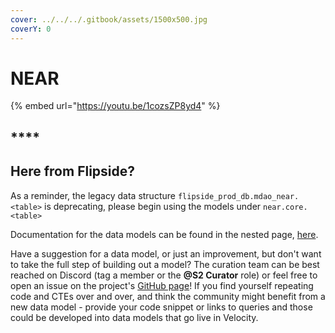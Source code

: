 ```yaml
---
cover: ../../../.gitbook/assets/1500x500.jpg
coverY: 0
---
```


# NEAR

{% embed url="https://youtu.be/1cozsZP8yd4" %}

## ****

## Here from Flipside?

As a reminder, the legacy data structure `flipside_prod_db.mdao_near.<table>` is deprecating, please begin using the models under `near.core.<table>`

Documentation for the data models can be found in the nested page, [here](table-documentation.md).

Have a suggestion for a data model, or just an improvement, but don't want to take the full step of building out a model? The curation team can be best reached on Discord (tag a member or the **@S2 Curator** role) or feel free to open an issue on the project's [GitHub page](https://github.com/MetricsDAO/near\_dbt/issues)! If you find yourself repeating code and CTEs over and over, and think the community might benefit from a new data model - provide your code snippet or links to queries and those could be developed into data models that go live in Velocity.
